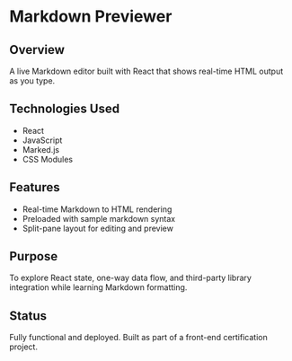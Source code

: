# Markdown Previewer

## Overview
A live Markdown editor built with React that shows real-time HTML output as you type.

## Technologies Used
- React
- JavaScript
- Marked.js
- CSS Modules

## Features
- Real-time Markdown to HTML rendering
- Preloaded with sample markdown syntax
- Split-pane layout for editing and preview

## Purpose
To explore React state, one-way data flow, and third-party library integration while learning Markdown formatting.

## Status
Fully functional and deployed. Built as part of a front-end certification project.
